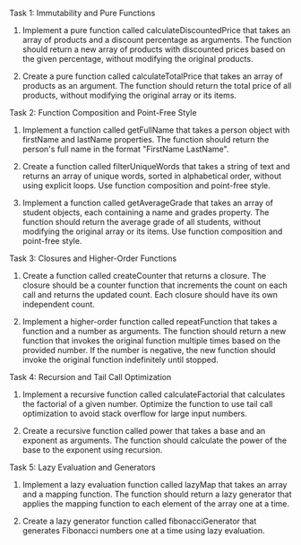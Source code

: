 Task 1: Immutability and Pure Functions

1. Implement a pure function called calculateDiscountedPrice that takes an array of products and a discount percentage as arguments. The function should return a new array of products with discounted prices based on the given percentage, without modifying the original products.

2. Create a pure function called calculateTotalPrice that takes an array of products as an argument. The function should return the total price of all products, without modifying the original array or its items.

Task 2: Function Composition and Point-Free Style

1. Implement a function called getFullName that takes a person object with firstName and lastName properties. The function should return the person's full name in the format "FirstName LastName".

2. Create a function called filterUniqueWords that takes a string of text and returns an array of unique words, sorted in alphabetical order, without using explicit loops. Use function composition and point-free style.

3. Implement a function called getAverageGrade that takes an array of student objects, each containing a name and grades property. The function should return the average grade of all students, without modifying the original array or its items. Use function composition and point-free style.

Task 3: Closures and Higher-Order Functions

1. Create a function called createCounter that returns a closure. The closure should be a counter function that increments the count on each call and returns the updated count. Each closure should have its own independent count.

2. Implement a higher-order function called repeatFunction that takes a function and a number as arguments. The function should return a new function that invokes the original function multiple times based on the provided number. If the number is negative, the new function should invoke the original function indefinitely until stopped.

Task 4: Recursion and Tail Call Optimization

1. Implement a recursive function called calculateFactorial that calculates the factorial of a given number. Optimize the function to use tail call optimization to avoid stack overflow for large input numbers.

2. Create a recursive function called power that takes a base and an exponent as arguments. The function should calculate the power of the base to the exponent using recursion.

Task 5: Lazy Evaluation and Generators

1. Implement a lazy evaluation function called lazyMap that takes an array and a mapping function. The function should return a lazy generator that applies the mapping function to each element of the array one at a time.

2. Create a lazy generator function called fibonacciGenerator that generates Fibonacci numbers one at a time using lazy evaluation.